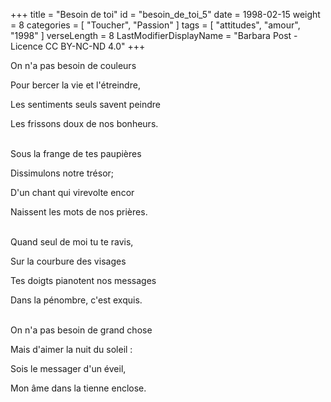 +++
title = "Besoin de toi"
id = "besoin_de_toi_5"
date = 1998-02-15
weight = 8
categories = [ "Toucher", "Passion" ]
tags = [ "attitudes", "amour", "1998" ]
verseLength = 8
LastModifierDisplayName = "Barbara Post - Licence CC BY-NC-ND 4.0"
+++

On n'a pas besoin de couleurs

Pour bercer la vie et l'étreindre,

Les sentiments seuls savent peindre

Les frissons doux de nos bonheurs.

 \
Sous la frange de tes paupières

Dissimulons notre trésor;

D'un chant qui virevolte encor

Naissent les mots de nos prières.

 \
Quand seul de moi tu te ravis,

Sur la courbure des visages

Tes doigts pianotent nos messages

Dans la pénombre, c'est exquis.

 \
On n'a pas besoin de grand chose

Mais d'aimer la nuit du soleil :

Sois le messager d'un éveil,

Mon âme dans la tienne enclose.
